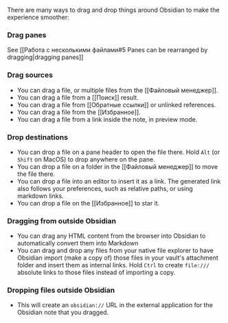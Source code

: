 There are many ways to drag and drop things around Obsidian to make the experience smoother:

### Drag panes

See [[Работа с несколькими файлами#5 Panes can be rearranged by dragging|dragging panes]]

### Drag sources

- You can drag a file, or multiple files from the [[Файловый менеджер]].
- You can drag a file from a [[Поиск]] result.
- You can drag a file from [[Обратные ссылки]] or unlinked references.
- You can drag a file from the [[Избранное]].
- You can drag a file from a link inside the note, in preview mode.

### Drop destinations

- You can drop a file on a pane header to open the file there. Hold `Alt` (or `Shift` on MacOS) to drop anywhere on the pane.
- You can drop a file on a folder in the [[Файловый менеджер]] to move the file there.
- You can drop a file into an editor to insert it as a link. The generated link also follows your preferences, such as relative paths, or using markdown links.
- You can drop a file on the [[Избранное]] to star it.

### Dragging from outside Obsidian

- You can drag any HTML content from the browser into Obsidian to automatically convert them into Markdown
- You can drag and drop any files from your native file explorer to have Obsidian import (make a copy of) those files in your vault's attachment folder and insert them as internal links. Hold `Ctrl` to create `file:///` absolute links to those files instead of importing a copy.

### Dropping files outside Obsidian

- This will create an `obsidian://` URL in the external application for the Obsidian note that you dragged.
